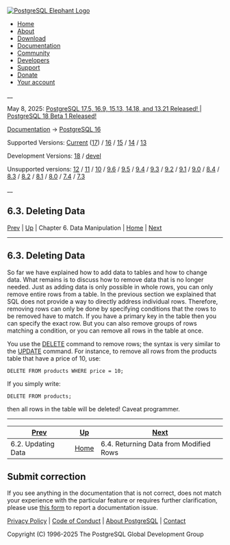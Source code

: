 [ ![PostgreSQL Elephant Logo](/media/img/about/press/elephant.png) ](/)

  * [Home](/ "Home")
  * [About](/about/ "About")
  * [Download](/download/ "Download")
  * [Documentation](/docs/ "Documentation")
  * [Community](/community/ "Community")
  * [Developers](/developer/ "Developers")
  * [Support](/support/ "Support")
  * [Donate](/about/donate/ "Donate")
  * [Your account](/account/ "Your account")

__

May 8, 2025: [ PostgreSQL 17.5, 16.9, 15.13, 14.18, and 13.21 Released! ](/about/news/postgresql-175-169-1513-1418-and-1321-released-3072/) | [ PostgreSQL 18 Beta 1 Released! ](/about/news/postgresql-18-beta-1-released-3070/)

[Documentation](/docs/ "Documentation") -> [PostgreSQL
16](/docs/16/index.html)

Supported Versions: [Current](/docs/current/dml-delete.html "PostgreSQL 17 -
6.3. Deleting Data") ([17](/docs/17/dml-delete.html "PostgreSQL 17 -
6.3. Deleting Data")) / [16](/docs/16/dml-delete.html "PostgreSQL 16 -
6.3. Deleting Data") / [15](/docs/15/dml-delete.html "PostgreSQL 15 -
6.3. Deleting Data") / [14](/docs/14/dml-delete.html "PostgreSQL 14 -
6.3. Deleting Data") / [13](/docs/13/dml-delete.html "PostgreSQL 13 -
6.3. Deleting Data")

Development Versions: [18](/docs/18/dml-delete.html "PostgreSQL 18 -
6.3. Deleting Data") / [devel](/docs/devel/dml-delete.html "PostgreSQL devel -
6.3. Deleting Data")

Unsupported versions: [12](/docs/12/dml-delete.html "PostgreSQL 12 -
6.3. Deleting Data") / [11](/docs/11/dml-delete.html "PostgreSQL 11 -
6.3. Deleting Data") / [10](/docs/10/dml-delete.html "PostgreSQL 10 -
6.3. Deleting Data") / [9.6](/docs/9.6/dml-delete.html "PostgreSQL 9.6 -
6.3. Deleting Data") / [9.5](/docs/9.5/dml-delete.html "PostgreSQL 9.5 -
6.3. Deleting Data") / [9.4](/docs/9.4/dml-delete.html "PostgreSQL 9.4 -
6.3. Deleting Data") / [9.3](/docs/9.3/dml-delete.html "PostgreSQL 9.3 -
6.3. Deleting Data") / [9.2](/docs/9.2/dml-delete.html "PostgreSQL 9.2 -
6.3. Deleting Data") / [9.1](/docs/9.1/dml-delete.html "PostgreSQL 9.1 -
6.3. Deleting Data") / [9.0](/docs/9.0/dml-delete.html "PostgreSQL 9.0 -
6.3. Deleting Data") / [8.4](/docs/8.4/dml-delete.html "PostgreSQL 8.4 -
6.3. Deleting Data") / [8.3](/docs/8.3/dml-delete.html "PostgreSQL 8.3 -
6.3. Deleting Data") / [8.2](/docs/8.2/dml-delete.html "PostgreSQL 8.2 -
6.3. Deleting Data") / [8.1](/docs/8.1/dml-delete.html "PostgreSQL 8.1 -
6.3. Deleting Data") / [8.0](/docs/8.0/dml-delete.html "PostgreSQL 8.0 -
6.3. Deleting Data") / [7.4](/docs/7.4/dml-delete.html "PostgreSQL 7.4 -
6.3. Deleting Data") / [7.3](/docs/7.3/dml-delete.html "PostgreSQL 7.3 -
6.3. Deleting Data")

__

6.3. Deleting Data  
---  
[Prev](dml-update.html "6.2. Updating Data")  | [Up](dml.html "Chapter 6. Data Manipulation") | Chapter 6. Data Manipulation | [Home](index.html "PostgreSQL 16.9 Documentation") |  [Next](dml-returning.html "6.4. Returning Data from Modified Rows")  
  
* * *

## 6.3. Deleting Data #

So far we have explained how to add data to tables and how to change data.
What remains is to discuss how to remove data that is no longer needed. Just
as adding data is only possible in whole rows, you can only remove entire rows
from a table. In the previous section we explained that SQL does not provide a
way to directly address individual rows. Therefore, removing rows can only be
done by specifying conditions that the rows to be removed have to match. If
you have a primary key in the table then you can specify the exact row. But
you can also remove groups of rows matching a condition, or you can remove all
rows in the table at once.

You use the [DELETE](sql-delete.html "DELETE") command to remove rows; the
syntax is very similar to the [UPDATE](sql-update.html "UPDATE") command. For
instance, to remove all rows from the products table that have a price of 10,
use:

    
    
    DELETE FROM products WHERE price = 10;
    

If you simply write:

    
    
    DELETE FROM products;
    

then all rows in the table will be deleted! Caveat programmer.

* * *

[Prev](dml-update.html "6.2. Updating Data")  | [Up](dml.html "Chapter 6. Data Manipulation") |  [Next](dml-returning.html "6.4. Returning Data from Modified Rows")  
---|---|---  
6.2. Updating Data  | [Home](index.html "PostgreSQL 16.9 Documentation") |  6.4. Returning Data from Modified Rows  
  
## Submit correction

If you see anything in the documentation that is not correct, does not match
your experience with the particular feature or requires further clarification,
please use [this form](/account/comments/new/16/dml-delete.html/) to report a
documentation issue.

[Privacy Policy](/about/privacypolicy) | [Code of Conduct](/about/policies/coc/) | [About PostgreSQL](/about/) | [Contact](/about/contact/)  

Copyright (C) 1996-2025 The PostgreSQL Global Development Group

